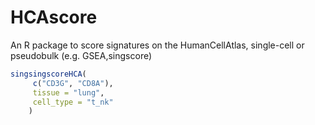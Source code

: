 # HCAscore
An R package to score signatures on the HumanCellAtlas, single-cell or pseudobulk (e.g. GSEA,singscore)


```r
singsingscoreHCA(
     c("CD3G", "CD8A"),
     tissue = "lung",
     cell_type = "t_nk"
    )
```
